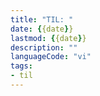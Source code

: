 ```yaml
---
title: "TIL: "
date: {{date}}
lastmod: {{date}}
description: ""
languageCode: "vi"
tags:
- til
---
```

